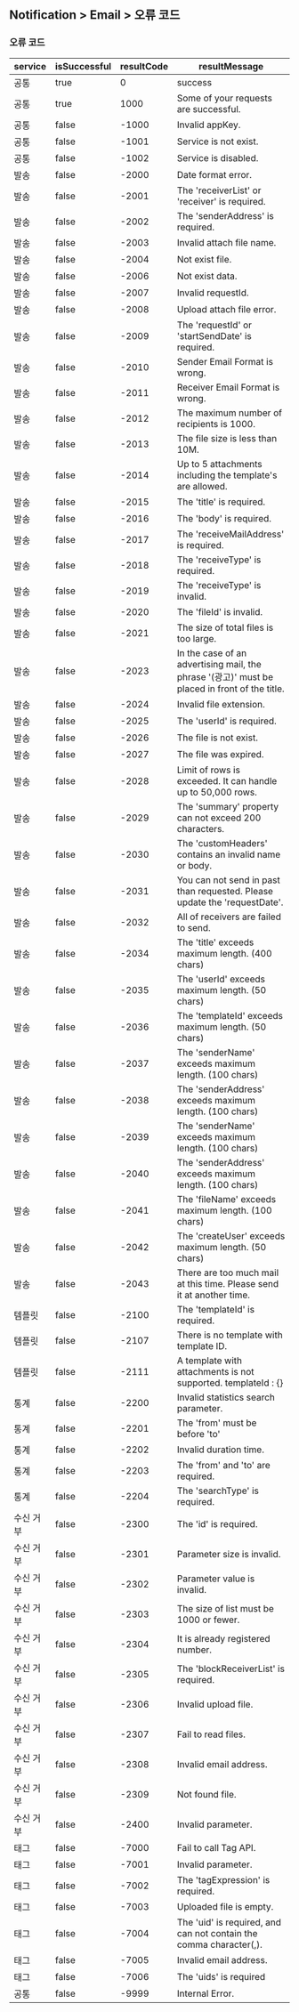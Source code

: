 ## Notification > Email > 오류 코드

### 오류 코드
|service|isSuccessful|resultCode|resultMessage|
|-|-|-|-|
|공통|true|0|success|
|공통|true|1000|Some of your requests are successful.|
|공통|false|-1000|Invalid appKey.|
|공통|false|-1001|Service is not exist.|
|공통|false|-1002|Service is disabled.|
|발송|false|-2000|Date format error.|
|발송|false|-2001|The 'receiverList' or 'receiver' is required.|
|발송|false|-2002|The 'senderAddress' is required.|
|발송|false|-2003|Invalid attach file name.|
|발송|false|-2004|Not exist file.|
|발송|false|-2006|Not exist data.|
|발송|false|-2007|Invalid requestId.|
|발송|false|-2008|Upload attach file error.|
|발송|false|-2009|The 'requestId' or 'startSendDate' is required.|
|발송|false|-2010|Sender Email Format is wrong.|
|발송|false|-2011|Receiver Email Format is wrong.|
|발송|false|-2012|The maximum number of recipients is 1000.|
|발송|false|-2013|The file size is less than 10M.|
|발송|false|-2014|Up to 5 attachments including the template's are allowed.|
|발송|false|-2015|The 'title' is required.|
|발송|false|-2016|The 'body' is required.|
|발송|false|-2017|The 'receiveMailAddress' is required.|
|발송|false|-2018|The 'receiveType' is required.|
|발송|false|-2019|The 'receiveType' is invalid.|
|발송|false|-2020|The 'fileId' is invalid.|
|발송|false|-2021|The size of total files is too large.|
|발송|false|-2023|In the case of an advertising mail, the phrase '(광고)' must be placed in front of the title.|
|발송|false|-2024|Invalid file extension.|
|발송|false|-2025|The 'userId' is required.|
|발송|false|-2026|The file is not exist.|
|발송|false|-2027|The file was expired.|
|발송|false|-2028|Limit of rows is exceeded. It can handle up to 50,000 rows.|
|발송|false|-2029|The 'summary' property can not exceed 200 characters.|
|발송|false|-2030|The 'customHeaders' contains an invalid name or body.|
|발송|false|-2031|You can not send in past than requested. Please update the 'requestDate'.|
|발송|false|-2032| All of receivers are failed to send.|
|발송|false|-2034| The 'title' exceeds maximum length. (400 chars)|
|발송|false|-2035| The 'userId' exceeds maximum length. (50 chars)|
|발송|false|-2036| The 'templateId' exceeds maximum length. (50 chars)|
|발송|false|-2037| The 'senderName' exceeds maximum length. (100 chars)|
|발송|false|-2038| The 'senderAddress' exceeds maximum length. (100 chars)|
|발송|false|-2039| The 'senderName' exceeds maximum length. (100 chars)|
|발송|false|-2040| The 'senderAddress' exceeds maximum length. (100 chars)|
|발송|false|-2041| The 'fileName' exceeds maximum length. (100 chars)|
|발송|false|-2042| The 'createUser' exceeds maximum length. (50 chars)|
|발송|false|-2043| There are too much mail at this time. Please send it at another time.|
|템플릿|false|-2100|The 'templateId' is required.|
|템플릿|false|-2107|There is no template with template ID.|
|템플릿|false|-2111|A template with attachments is not supported. templateId : {}|
|통계|false|-2200|Invalid statistics search parameter.|
|통계|false|-2201|The 'from' must be before 'to'|
|통계|false|-2202|Invalid duration time.|
|통계|false|-2203|The 'from' and 'to' are required.|
|통계|false|-2204|The 'searchType' is required.|
|수신 거부|false|-2300|The 'id' is required.|
|수신 거부|false|-2301|Parameter size is invalid.|
|수신 거부|false|-2302|Parameter value is invalid.|
|수신 거부|false|-2303|The size of list must be 1000 or fewer.|
|수신 거부|false|-2304|It is already registered number.|
|수신 거부|false|-2305|The 'blockReceiverList' is required.|
|수신 거부|false|-2306|Invalid upload file.|
|수신 거부|false|-2307|Fail to read files.|
|수신 거부|false|-2308|Invalid email address.|
|수신 거부|false|-2309|Not found file.|
|수신 거부|false|-2400|Invalid parameter.|
|태그|false|-7000|Fail to call Tag API.|
|태그|false|-7001|Invalid parameter.|
|태그|false|-7002|The 'tagExpression' is required.|
|태그|false|-7003|Uploaded file is empty.|
|태그|false|-7004|The 'uid' is required, and can not contain the comma character(,).|
|태그|false|-7005|Invalid email address.|
|태그|false|-7006|The 'uids' is required|
|공통|false|-9999|Internal Error.|
